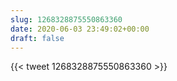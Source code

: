 ```yaml
---
slug: 1268328875550863360
date: 2020-06-03 23:49:02+00:00
draft: false
---
```


{{< tweet 1268328875550863360 >}}
